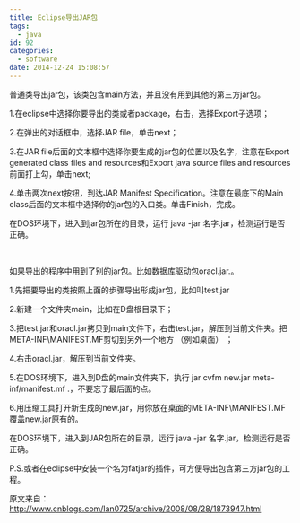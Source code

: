 ```yaml
---
title: Eclipse导出JAR包
tags:
  - java
id: 92
categories:
  - software
date: 2014-12-24 15:08:57
---
```


<div id="cnblogs_post_body">

普通类导出jar包，该类包含main方法，并且没有用到其他的第三方jar包。

1.在eclipse中选择你要导出的类或者package，右击，选择Export子选项；

2.在弹出的对话框中，选择JAR file，单击next；

3.在JAR file后面的文本框中选择你要生成的jar包的位置以及名字，注意在Export generated class files and resources和Export java source files and resources前面打上勾，单击next;

4.单击两次next按钮，到达JAR Manifest Specification。注意在最底下的Main class后面的文本框中选择你的jar包的入口类。单击Finish，完成。

在DOS环境下，进入到jar包所在的目录，运行 java -jar 名字.jar，检测运行是否正确。

&nbsp;

如果导出的程序中用到了别的jar包。比如数据库驱动包oracl.jar.。

1.先把要导出的类按照上面的步骤导出形成jar包，比如叫test.jar

2.新建一个文件夹main，比如在D盘根目录下；

3.把test.jar和oracl.jar拷贝到main文件下，右击test.jar，解压到当前文件夹。把META-INF\MANIFEST.MF剪切到另外一个地方 （例如桌面） ；

4.右击oracl.jar，解压到当前文件夹。

5.在DOS环境下，进入到D盘的main文件夹下，执行 jar cvfm new.jar meta-inf/manifest.mf .，不要忘了最后面的点。

6.用压缩工具打开新生成的new.jar，用你放在桌面的META-INF\MANIFEST.MF覆盖new.jar原有的。

在DOS环境下，进入到JAR包所在的目录，运行 java -jar 名字.jar，检测运行是否正确。

P.S.或者在eclipse中安装一个名为fatjar的插件，可方便导出包含第三方jar包的工程。

原文来自：http://www.cnblogs.com/lan0725/archive/2008/08/28/1873947.html

</div>

